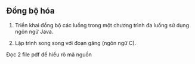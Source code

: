 ## Đồng bộ hóa

1.  Triển khai đồng bộ các luồng trong một chương trình đa luồng sử dụng ngôn ngữ Java.

2.  Lập trình song song với đoạn găng (ngôn ngữ C).

Đọc 2 file pdf để hiểu rõ mã nguồn
